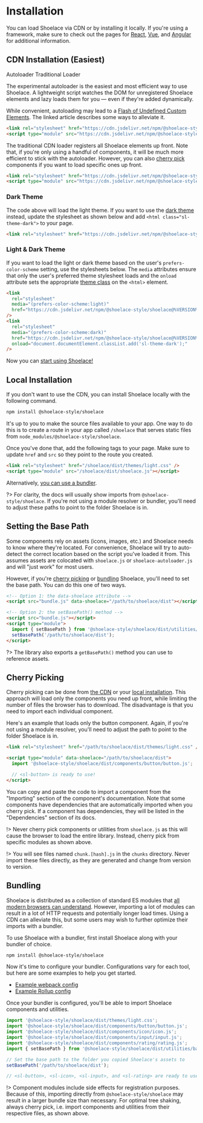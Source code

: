 # Installation

You can load Shoelace via CDN or by installing it locally. If you're using a framework, make sure to check out the pages for [React](/frameworks/react), [Vue](/frameworks/vue), and [Angular](/frameworks/angular) for additional information.

## CDN Installation (Easiest)

<sl-tab-group>
<sl-tab slot="nav" panel="autoloader" active>Autoloader</sl-tab>
<sl-tab slot="nav" panel="traditional">Traditional Loader</sl-tab>

<sl-tab-panel name="autoloader">

The experimental autoloader is the easiest and most efficient way to use Shoelace. A lightweight script watches the DOM for unregistered Shoelace elements and lazy loads them for you — even if they're added dynamically.

While convenient, autoloading may lead to a [Flash of Undefined Custom Elements](https://www.abeautifulsite.net/posts/flash-of-undefined-custom-elements/). The linked article describes some ways to alleviate it.

<!-- prettier-ignore -->
```html
<link rel="stylesheet" href="https://cdn.jsdelivr.net/npm/@shoelace-style/shoelace@%VERSION%/dist/themes/light.css" />
<script type="module" src="https://cdn.jsdelivr.net/npm/@shoelace-style/shoelace@%VERSION%/dist/shoelace-autoloader.js"></script>
```

</sl-tab-panel>

<sl-tab-panel name="traditional">

The traditional CDN loader registers all Shoelace elements up front. Note that, if you're only using a handful of components, it will be much more efficient to stick with the autoloader. However, you can also [cherry pick](#cherry-picking) components if you want to load specific ones up front.

```html
<link rel="stylesheet" href="https://cdn.jsdelivr.net/npm/@shoelace-style/shoelace@%VERSION%/dist/themes/light.css" />
<script type="module" src="https://cdn.jsdelivr.net/npm/@shoelace-style/shoelace@%VERSION%/dist/shoelace.js"></script>
```

</sl-tab-panel>
</sl-tab-group>

### Dark Theme

The code above will load the light theme. If you want to use the [dark theme](/getting-started/themes#dark-theme) instead, update the stylesheet as shown below and add `<html class="sl-theme-dark">` to your page.

```html
<link rel="stylesheet" href="https://cdn.jsdelivr.net/npm/@shoelace-style/shoelace@%VERSION%/dist/themes/dark.css" />
```

### Light & Dark Theme

If you want to load the light or dark theme based on the user's `prefers-color-scheme` setting, use the stylesheets below. The `media` attributes ensure that only the user's preferred theme stylesheet loads and the `onload` attribute sets the appropriate [theme class](/getting-started/themes) on the `<html>` element.

```html
<link
  rel="stylesheet"
  media="(prefers-color-scheme:light)"
  href="https://cdn.jsdelivr.net/npm/@shoelace-style/shoelace@%VERSION%/dist/themes/light.css"
/>
<link
  rel="stylesheet"
  media="(prefers-color-scheme:dark)"
  href="https://cdn.jsdelivr.net/npm/@shoelace-style/shoelace@%VERSION%/dist/themes/dark.css"
  onload="document.documentElement.classList.add('sl-theme-dark');"
/>
```

Now you can [start using Shoelace!](/getting-started/usage)

## Local Installation

If you don't want to use the CDN, you can install Shoelace locally with the following command.

```bash
npm install @shoelace-style/shoelace
```

It's up to you to make the source files available to your app. One way to do this is to create a route in your app called `/shoelace` that serves static files from `node_modules/@shoelace-style/shoelace`.

Once you've done that, add the following tags to your page. Make sure to update `href` and `src` so they point to the route you created.

```html
<link rel="stylesheet" href="/shoelace/dist/themes/light.css" />
<script type="module" src="/shoelace/dist/shoelace.js"></script>
```

Alternatively, [you can use a bundler](#bundling).

?> For clarity, the docs will usually show imports from `@shoelace-style/shoelace`. If you're not using a module resolver or bundler, you'll need to adjust these paths to point to the folder Shoelace is in.

## Setting the Base Path

Some components rely on assets (icons, images, etc.) and Shoelace needs to know where they're located. For convenience, Shoelace will try to auto-detect the correct location based on the script you've loaded it from. This assumes assets are colocated with `shoelace.js` or `shoelace-autoloader.js` and will "just work" for most users.

However, if you're [cherry picking](#cherry-picking) or [bundling](#bundling) Shoelace, you'll need to set the base path. You can do this one of two ways.

```html
<!-- Option 1: the data-shoelace attribute -->
<script src="bundle.js" data-shoelace="/path/to/shoelace/dist"></script>

<!-- Option 2: the setBasePath() method -->
<script src="bundle.js"></script>
<script type="module">
  import { setBasePath } from '@shoelace-style/shoelace/dist/utilities/base-path.js';
  setBasePath('/path/to/shoelace/dist');
</script>
```

?> The library also exports a `getBasePath()` method you can use to reference assets.

## Cherry Picking

Cherry picking can be done from [the CDN](#cdn-installation-easiest) or your [local installation](#local-installation). This approach will load only the components you need up front, while limiting the number of files the browser has to download. The disadvantage is that you need to import each individual component.

Here's an example that loads only the button component. Again, if you're not using a module resolver, you'll need to adjust the path to point to the folder Shoelace is in.

```html
<link rel="stylesheet" href="/path/to/shoelace/dist/themes/light.css" />

<script type="module" data-shoelace="/path/to/shoelace/dist">
  import '@shoelace-style/shoelace/dist/components/button/button.js';

  // <sl-button> is ready to use!
</script>
```

You can copy and paste the code to import a component from the "Importing" section of the component's documentation. Note that some components have dependencies that are automatically imported when you cherry pick. If a component has dependencies, they will be listed in the "Dependencies" section of its docs.

!> Never cherry pick components or utilities from `shoelace.js` as this will cause the browser to load the entire library. Instead, cherry pick from specific modules as shown above.

!> You will see files named `chunk.[hash].js` in the `chunks` directory. Never import these files directly, as they are generated and change from version to version.

## Bundling

Shoelace is distributed as a collection of standard ES modules that [all modern browsers can understand](https://caniuse.com/es6-module). However, importing a lot of modules can result in a lot of HTTP requests and potentially longer load times. Using a CDN can alleviate this, but some users may wish to further optimize their imports with a bundler.

To use Shoelace with a bundler, first install Shoelace along with your bundler of choice.

```bash
npm install @shoelace-style/shoelace
```

Now it's time to configure your bundler. Configurations vary for each tool, but here are some examples to help you get started.

- [Example webpack config](https://github.com/shoelace-style/webpack-example/blob/master/webpack.config.js)
- [Example Rollup config](https://github.com/shoelace-style/rollup-example/blob/master/rollup.config.js)

Once your bundler is configured, you'll be able to import Shoelace components and utilities.

```js
import '@shoelace-style/shoelace/dist/themes/light.css';
import '@shoelace-style/shoelace/dist/components/button/button.js';
import '@shoelace-style/shoelace/dist/components/icon/icon.js';
import '@shoelace-style/shoelace/dist/components/input/input.js';
import '@shoelace-style/shoelace/dist/components/rating/rating.js';
import { setBasePath } from '@shoelace-style/shoelace/dist/utilities/base-path.js';

// Set the base path to the folder you copied Shoelace's assets to
setBasePath('/path/to/shoelace/dist');

// <sl-button>, <sl-icon>, <sl-input>, and <sl-rating> are ready to use!
```

!> Component modules include side effects for registration purposes. Because of this, importing directly from `@shoelace-style/shoelace` may result in a larger bundle size than necessary. For optimal tree shaking, always cherry pick, i.e. import components and utilities from their respective files, as shown above.
